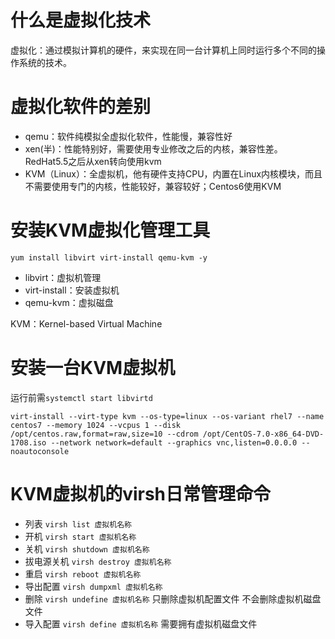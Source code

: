 # 什么是虚拟化技术

虚拟化：通过模拟计算机的硬件，来实现在同一台计算机上同时运行多个不同的操作系统的技术。

# 虚拟化软件的差别
- qemu：软件纯模拟全虚拟化软件，性能慢，兼容性好
- xen(半)：性能特别好，需要使用专业修改之后的内核，兼容性差。RedHat5.5之后从xen转向使用kvm
- KVM（Linux）：全虚拟机，他有硬件支持CPU，内置在Linux内核模块，而且不需要使用专门的内核，性能较好，兼容较好；Centos6使用KVM

# 安装KVM虚拟化管理工具

```shell
yum install libvirt virt-install qemu-kvm -y
```

- libvirt：虚拟机管理
- virt-install：安装虚拟机
- qemu-kvm：虚拟磁盘

KVM：Kernel-based Virtual Machine

# 安装一台KVM虚拟机

运行前需`systemctl start libvirtd`

```shell
virt-install --virt-type kvm --os-type=linux --os-variant rhel7 --name centos7 --memory 1024 --vcpus 1 --disk /opt/centos.raw,format=raw,size=10 --cdrom /opt/CentOS-7.0-x86_64-DVD-1708.iso --network network=default --graphics vnc,listen=0.0.0.0 --noautoconsole
```

# KVM虚拟机的virsh日常管理命令

- 列表 `virsh list 虚拟机名称`
- 开机 `virsh start 虚拟机名称`
- 关机 `virsh shutdown 虚拟机名称`
- 拔电源关机 `virsh destroy 虚拟机名称`
- 重启 `virsh reboot 虚拟机名称`
- 导出配置 `virsh dumpxml 虚拟机名称`
- 删除 `virsh undefine 虚拟机名称` 只删除虚拟机配置文件 不会删除虚拟机磁盘文件
- 导入配置 `virsh define 虚拟机名称` 需要拥有虚拟机磁盘文件
